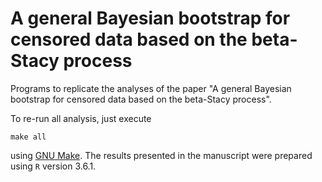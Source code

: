 # A general Bayesian bootstrap for censored data based on the beta-Stacy process
Programs to replicate the analyses of the paper "A general Bayesian bootstrap for censored data based on the beta-Stacy process".

To re-run all analysis, just execute 
```
make all
```
using [GNU Make](https://www.gnu.org/software/make/). The results presented in the manuscript were prepared using `R` version 3.6.1.

